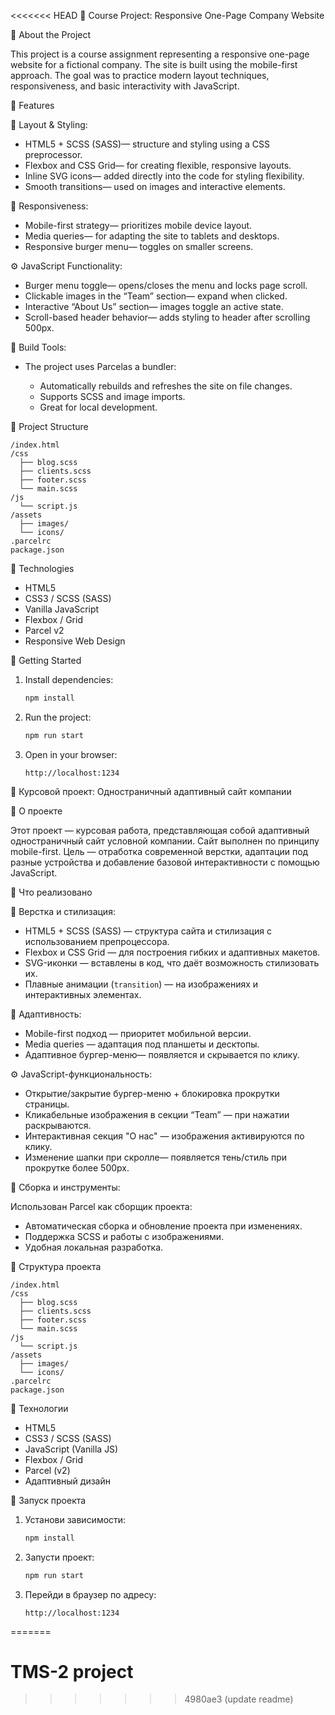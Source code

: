 <<<<<<< HEAD
💼 Course Project: Responsive One-Page Company Website

📝 About the Project

This project is a course assignment representing a responsive one-page website for a fictional company. The site is built using the mobile-first approach. The goal was to practice modern layout techniques, responsiveness, and basic interactivity with JavaScript.

🧠 Features

🎨 Layout & Styling:

* HTML5 + SCSS (SASS)— structure and styling using a CSS preprocessor.
* Flexbox and CSS Grid— for creating flexible, responsive layouts.
* Inline SVG icons— added directly into the code for styling flexibility.
* Smooth transitions— used on images and interactive elements.

 📱 Responsiveness:

* Mobile-first strategy— prioritizes mobile device layout.
* Media queries— for adapting the site to tablets and desktops.
* Responsive burger menu— toggles on smaller screens.

 ⚙️ JavaScript Functionality:

* Burger menu toggle— opens/closes the menu and locks page scroll.
* Clickable images in the “Team” section— expand when clicked.
* Interactive “About Us” section— images toggle an active state.
* Scroll-based header behavior— adds styling to header after scrolling 500px.

 🧱 Build Tools:

* The project uses Parcelas a bundler:

  * Automatically rebuilds and refreshes the site on file changes.
  * Supports SCSS and image imports.
  * Great for local development.

 📂 Project Structure

```
/index.html
/css
  ├── blog.scss
  ├── clients.scss
  ├── footer.scss
  └── main.scss
/js
  └── script.js
/assets
  ├── images/
  └── icons/
.parcelrc
package.json
```

 🧰 Technologies

* HTML5
* CSS3 / SCSS (SASS)
* Vanilla JavaScript
* Flexbox / Grid
* Parcel v2
* Responsive Web Design

 🚀 Getting Started

1. Install dependencies:

   ```bash
   npm install
   ```

2. Run the project:

   ```bash
   npm run start
   ```

3. Open in your browser:

   ```
   http://localhost:1234
   ```









💼 Курсовой проект: Одностраничный адаптивный сайт компании

 📝 О проекте

Этот проект — курсовая работа, представляющая собой адаптивный одностраничный сайт условной компании. Сайт выполнен по принципу mobile-first. Цель — отработка современной верстки, адаптации под разные устройства и добавление базовой интерактивности с помощью JavaScript.

 🧠 Что реализовано

🎨 Верстка и стилизация:

* HTML5 + SCSS (SASS) — структура сайта и стилизация с использованием препроцессора.
* Flexbox и CSS Grid — для построения гибких и адаптивных макетов.
* SVG-иконки — вставлены в код, что даёт возможность стилизовать их.
* Плавные анимации (`transition`) — на изображениях и интерактивных элементах.
 
 📱 Адаптивность:

* Mobile-first подход — приоритет мобильной версии.
* Media queries — адаптация под планшеты и десктопы.
* Адаптивное бургер-меню— появляется и скрывается по клику.

⚙️ JavaScript-функциональность:

* Открытие/закрытие бургер-меню + блокировка прокрутки страницы.
* Кликабельные изображения в секции “Team” — при нажатии раскрываются.
* Интерактивная секция "О нас" — изображения активируются по клику.
* Изменение шапки при скролле— появляется тень/стиль при прокрутке более 500px.

🧱 Сборка и инструменты:

 Использован Parcel как сборщик проекта:

  * Автоматическая сборка и обновление проекта при изменениях.
  * Поддержка SCSS и работы с изображениями.
  * Удобная локальная разработка.
    
 📂 Структура проекта

```
/index.html
/css
  ├── blog.scss
  ├── clients.scss
  ├── footer.scss
  └── main.scss
/js
  └── script.js
/assets
  ├── images/
  └── icons/
.parcelrc
package.json
```

🧰 Технологии

* HTML5
* CSS3 / SCSS (SASS)
* JavaScript (Vanilla JS)
* Flexbox / Grid
* Parcel (v2)
* Адаптивный дизайн

🚀 Запуск проекта

1. Установи зависимости:

   ```bash
   npm install
   ```

2. Запусти проект:

   ```bash
   npm run start
   ```

3. Перейди в браузер по адресу:

   ```
   http://localhost:1234
   ```
=======
# TMS-2 project
>>>>>>> 4980ae3 (update readme)
